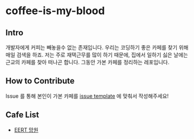 # coffee-is-my-blood

## Intro
개발자에게 커피는 빼놓을수 없는 존재입니다. 우리는 코딩하기 좋은 카페를 찾기 위해 매일 검색을 하죠.
저는 주로 재택근무를 많이 하기 때문에, 집에서 일하기 싫은 날에는 근교의 카페를 찾아 떠나곤 합니다.
그동안 가본 카페를 정리하는 레포입니다.

## How to Contribute
Issue 를 통해 본인이 가본 카페를 [issue template](https://github.com/gtg7784/coffee-is-my-blood/issues/new?template=add-cafe.md&title=%EC%B9%B4%ED%8E%98+%EC%B6%94%EA%B0%80+-+%5B%EC%B9%B4%ED%8E%98+%EC%9D%B4%EB%A6%84%5D) 에 맞춰서 작성해주세요!

## Cafe List
- [EERT 망원](./eert-mangwon.md)